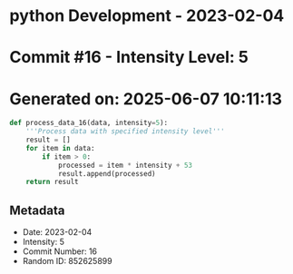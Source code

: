 ﻿# python Development - 2023-02-04
# Commit #16 - Intensity Level: 5
# Generated on: 2025-06-07 10:11:13
```python
def process_data_16(data, intensity=5):
    '''Process data with specified intensity level'''
    result = []
    for item in data:
        if item > 0:
            processed = item * intensity + 53
            result.append(processed)
    return result
```
## Metadata
- Date: 2023-02-04
- Intensity: 5
- Commit Number: 16
- Random ID: 852625899
